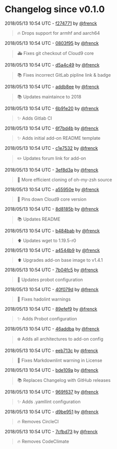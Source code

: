 # Changelog since v0.1.0

2018/05/13 10:54 UTC - [f274771](https://github.com/hassio-addons/addon-ide/commit/f274771052850bd035eda6c7a672b4319f928dec) by [@frenck](https://github.com/frenck)
> :fire: Drops support for armhf and aarch64 

2018/05/13 10:54 UTC - [0803f95](https://github.com/hassio-addons/addon-ide/commit/0803f955d893ff2e6a465d43853343cba9c0104a) by [@frenck](https://github.com/frenck)
> :ambulance: Fixes git checkout of Cloud9 core 

2018/05/13 10:54 UTC - [d5a4c49](https://github.com/hassio-addons/addon-ide/commit/d5a4c49995a364ccb6bda0a0f311593d072899e9) by [@frenck](https://github.com/frenck)
> :books: Fixes incorrect GitLab pipline link & badge 

2018/05/13 10:54 UTC - [addb8ee](https://github.com/hassio-addons/addon-ide/commit/addb8eea37b75fdce1c23d1d03c231f151a3b9a5) by [@frenck](https://github.com/frenck)
> :books: Updates maintaince to 2018 

2018/05/13 10:54 UTC - [6b91e20](https://github.com/hassio-addons/addon-ide/commit/6b91e20a6552a572b6b7594fde7692763bdc99a9) by [@frenck](https://github.com/frenck)
> :sparkles: Adds Gitlab CI 

2018/05/13 10:54 UTC - [6f7bd4b](https://github.com/hassio-addons/addon-ide/commit/6f7bd4b5a3743f0f2bc95aeab68ba260eb5c7c12) by [@frenck](https://github.com/frenck)
> :sparkles: Adds initial add-on README template 

2018/05/13 10:54 UTC - [c1e7532](https://github.com/hassio-addons/addon-ide/commit/c1e753272edb4cbfc9c7bb0c01562779fbd11f3e) by [@frenck](https://github.com/frenck)
> :pencil2: Updates forum link for add-on 

2018/05/13 10:54 UTC - [3ef8d3a](https://github.com/hassio-addons/addon-ide/commit/3ef8d3a75de125f508e73f51610f3322fe92d2db) by [@frenck](https://github.com/frenck)
> :hammer: More efficient cloning of oh-my-zsh source 

2018/05/13 10:54 UTC - [a55950e](https://github.com/hassio-addons/addon-ide/commit/a55950e0c02425cbac015c8fde97e18cc8b1e989) by [@frenck](https://github.com/frenck)
> :hammer: Pins down Cloud9 core version 

2018/05/13 10:54 UTC - [8d8185b](https://github.com/hassio-addons/addon-ide/commit/8d8185b109ef064da66f2e46317d3fd21c0b98b1) by [@frenck](https://github.com/frenck)
> :books: Updates README 

2018/05/13 10:54 UTC - [b484bab](https://github.com/hassio-addons/addon-ide/commit/b484bab1249c9acfb74141cd26ba0322cb6638b2) by [@frenck](https://github.com/frenck)
> :arrow_up: Updates wget to 1.19.5-r0 

2018/05/13 10:54 UTC - [a4544b9](https://github.com/hassio-addons/addon-ide/commit/a4544b93f3d84fae8bc83e1b62f47098efe37d1c) by [@frenck](https://github.com/frenck)
> :arrow_up: Upgrades add-on base image to v1.4.1 

2018/05/13 10:54 UTC - [7b04fc5](https://github.com/hassio-addons/addon-ide/commit/7b04fc5e3cefa726f087c300b600496dfc53b868) by [@frenck](https://github.com/frenck)
> :rocket: Updates probot configuration 

2018/05/13 10:54 UTC - [40f079d](https://github.com/hassio-addons/addon-ide/commit/40f079db2b6b5bf72e7594a10b691c8d7f17c8a3) by [@frenck](https://github.com/frenck)
> :shirt: Fixes hadolint warnings 

2018/05/13 10:54 UTC - [89efef9](https://github.com/hassio-addons/addon-ide/commit/89efef9fc01b3c1a28e9434a81bed398d9549423) by [@frenck](https://github.com/frenck)
> :sparkles: Adds Probot configuration 

2018/05/13 10:54 UTC - [46addba](https://github.com/hassio-addons/addon-ide/commit/46addbadaa4467b63f43ddcf8cfc5a59c1a68956) by [@frenck](https://github.com/frenck)
> :snowflake: Adds all architectures to add-on config 

2018/05/13 10:54 UTC - [eeb713c](https://github.com/hassio-addons/addon-ide/commit/eeb713c2329a2a163f8093029eb92cc516afc1bd) by [@frenck](https://github.com/frenck)
> :shirt: Fixes Markdownlint warning in License 

2018/05/13 10:54 UTC - [bde109a](https://github.com/hassio-addons/addon-ide/commit/bde109acfce640947c7ff46a625957a0221eddee) by [@frenck](https://github.com/frenck)
> :books: Replaces Changelog with GitHub releases 

2018/05/13 10:54 UTC - [969f637](https://github.com/hassio-addons/addon-ide/commit/969f63725322b4c1305f2cb5d31ef90cca3eabf5) by [@frenck](https://github.com/frenck)
> :sparkles: Adds .yamllint configuration 

2018/05/13 10:54 UTC - [d9be951](https://github.com/hassio-addons/addon-ide/commit/d9be95106df93b0547d904dcbc898ac6d9fa28ca) by [@frenck](https://github.com/frenck)
> :fire: Removes CircleCI 

2018/05/13 10:54 UTC - [7cfbd73](https://github.com/hassio-addons/addon-ide/commit/7cfbd73b87fd236c08aaa1a6d27638091b2246a2) by [@frenck](https://github.com/frenck)
> :fire: Removes CodeClimate 

